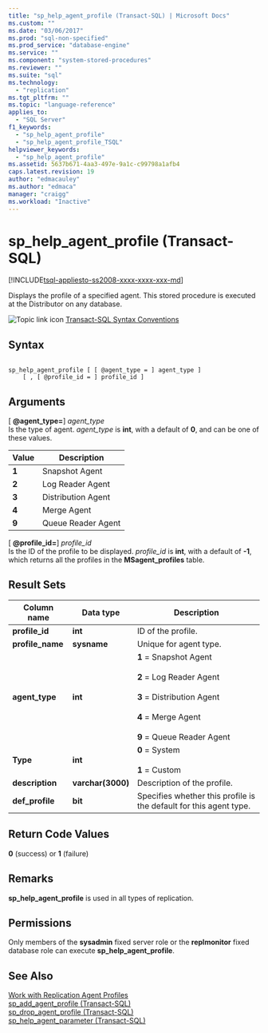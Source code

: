 ```yaml
---
title: "sp_help_agent_profile (Transact-SQL) | Microsoft Docs"
ms.custom: ""
ms.date: "03/06/2017"
ms.prod: "sql-non-specified"
ms.prod_service: "database-engine"
ms.service: ""
ms.component: "system-stored-procedures"
ms.reviewer: ""
ms.suite: "sql"
ms.technology: 
  - "replication"
ms.tgt_pltfrm: ""
ms.topic: "language-reference"
applies_to: 
  - "SQL Server"
f1_keywords: 
  - "sp_help_agent_profile"
  - "sp_help_agent_profile_TSQL"
helpviewer_keywords: 
  - "sp_help_agent_profile"
ms.assetid: 5637b671-4aa3-497e-9a1c-c99798a1afb4
caps.latest.revision: 19
author: "edmacauley"
ms.author: "edmaca"
manager: "craigg"
ms.workload: "Inactive"
---
```

# sp_help_agent_profile (Transact-SQL)
[!INCLUDE[tsql-appliesto-ss2008-xxxx-xxxx-xxx-md](../../includes/tsql-appliesto-ss2008-xxxx-xxxx-xxx-md.md)]

  Displays the profile of a specified agent. This stored procedure is executed at the Distributor on any database.  
  
 ![Topic link icon](../../database-engine/configure-windows/media/topic-link.gif "Topic link icon") [Transact-SQL Syntax Conventions](../../t-sql/language-elements/transact-sql-syntax-conventions-transact-sql.md)  
  
## Syntax  
  
```  
  
sp_help_agent_profile [ [ @agent_type = ] agent_type ]   
    [ , [ @profile_id = ] profile_id ]  
```  
  
## Arguments  
 [ **@agent_type=**] *agent_type*  
 Is the type of agent. *agent_type* is **int**, with a default of **0**, and can be one of these values.  
  
|Value|Description|  
|-----------|-----------------|  
|**1**|Snapshot Agent|  
|**2**|Log Reader Agent|  
|**3**|Distribution Agent|  
|**4**|Merge Agent|  
|**9**|Queue Reader Agent|  
  
 [ **@profile_id=**] *profile_id*  
 Is the ID of the profile to be displayed. *profile_id* is **int**, with a default of **-1**, which returns all the profiles in the **MSagent_profiles** table.  
  
## Result Sets  
  
|Column name|Data type|Description|  
|-----------------|---------------|-----------------|  
|**profile_id**|**int**|ID of the profile.|  
|**profile_name**|**sysname**|Unique for agent type.|  
|**agent_type**|**int**|**1** = Snapshot Agent<br /><br /> **2** = Log Reader Agent<br /><br /> **3** = Distribution Agent<br /><br /> **4** = Merge Agent<br /><br /> **9** = Queue Reader Agent|  
|**Type**|**int**|**0** = System<br /><br /> **1** = Custom|  
|**description**|**varchar(3000)**|Description of the profile.|  
|**def_profile**|**bit**|Specifies whether this profile is the default for this agent type.|  
  
## Return Code Values  
 **0** (success) or **1** (failure)  
  
## Remarks  
 **sp_help_agent_profile** is used in all types of replication.  
  
## Permissions  
 Only members of the **sysadmin** fixed server role or the **replmonitor** fixed database role can execute **sp_help_agent_profile**.  
  
## See Also  
 [Work with Replication Agent Profiles](../../relational-databases/replication/agents/work-with-replication-agent-profiles.md)   
 [sp_add_agent_profile &#40;Transact-SQL&#41;](../../relational-databases/system-stored-procedures/sp-add-agent-profile-transact-sql.md)   
 [sp_drop_agent_profile &#40;Transact-SQL&#41;](../../relational-databases/system-stored-procedures/sp-drop-agent-profile-transact-sql.md)   
 [sp_help_agent_parameter &#40;Transact-SQL&#41;](../../relational-databases/system-stored-procedures/sp-help-agent-parameter-transact-sql.md)  
  
  
